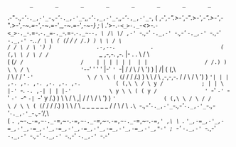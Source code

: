 	
           _       _       _       _       _       _       _       _
  .-"-._,-'_`-._,-'_`-._,-'_`-._,-'_`-,_,-'_`-,_,-'_`-,_,-'_`-,_,-'_`-,
 (  ,-'_,-".>-'_,-".>-'_,-".>-'_,-".>-'_,-~.=-'_,-~.=-'_,-~.=-'_,-~-} ;
  \ \.'_>-._`-<_>-._`-<_>-._`-<_>-._`-._=-._`-._=-._`-._=-._`-._~--. \
  /\ \/ ,-' `-._,-' `-._,-' `-._,-' `-._,-' `-._,-' `-._,-' `-._`./ \ \
 ( (`/ /                                                        `/ /.) )
  \ \ / \                                                       / / \ /
   \ ') )              .-,--.           .                     ( (,\ \
  / \ / /                `\__  ,-,-. ,-. |- . .                 \ / \ \
 ( (`/ /                  /    | | | | | |  | |                  / /.) )
  \ \ / \                '`--' ' ' ' |-' `' `-|                 / / \ /
   \ ') )                           |       /|                ( (,\ \
  / \ / /                            '      `-'                 \ / \ \
 ( (`/ /                                                         / /.) )
  \ \ / \          ,-,-,-.                                      / / \ /
   \ ') )         `'| | |   ,-. ,-. ,-. ,-. ,-. ,-.           ( (,\ \
  / \ y /            ; | | \ |-' `-. `-. ,-| | | |-'            \ y \ \
 ( ( y /               ' `-' `-' `-' `-' `-^ `-| `-'             y /.) )
  \ \ / \                                     ,|                / / \ /
   \ ') )                                    `'               ( (,\ \
  / \ / /                                                       \ / \ \
 ( (`/ /                                                         / /.) )
  \ \ / \       _       _       _       _       _       _       / / \ /
   \ `.\ `-._,-'_`-._,-'_`-._,-'_`-._,-'_`-._,-'_`-._,-'_`-._,-'_/,\ \
  ( `. `,~-._`-=,~-._`-=,~-._`-=,~-._`-=,~-._`-=,~-._`-=,~-._`-=,' ,\ \
   `. `'_,-=_,-'_,-=_,-'_,-=_,-'_,-=_,-'_,-=_,-'_,-=_,-'_,-=_,-'_,"-' ;
     `-' `-._,-' `-._,-' `-._,-' `-._,-' `-._,-' `-._,-' `-._,-' `-.-'
     